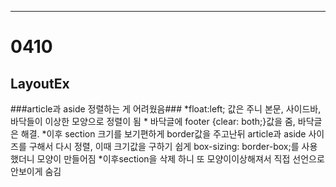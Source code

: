 ----------------------
# 0410 #
## LayoutEx ##

###article과 aside 정렬하는 게 어려웠음###
		*float:left; 값은 주니 본문, 사이드바, 바닥들이 이상한 모양으로 정렬이 됨
		* 바닥글에 footer {clear: both;}값을 줌, 바닥글은 해결.
		*이후 section 크기를 보기편하게 border값을 주고난뒤 article과 aside 사이즈를 구해서 다시 정렬, 이때 크기값을 구하기 쉽게  box-sizing: border-box;를 사용했더니 모양이 만들어짐 
		*이후section을 삭제 하니 또 모양이이상해져서 직접 선언으로 안보이게 숨김
